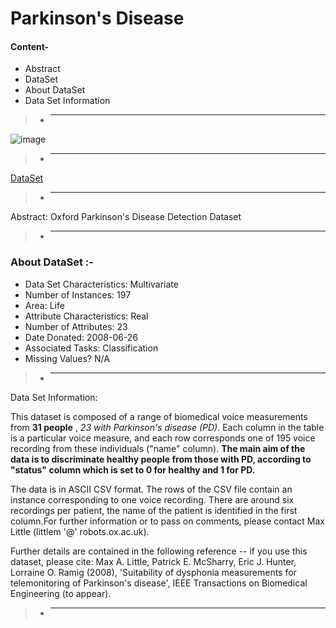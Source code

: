 # Parkinson's Disease

#### Content-
- Abstract
- DataSet
- About DataSet
- Data Set Information

> - ____________________________________________________________________________________________________________________________________________________________________________

![image](https://dementiatoday.net/wp-content/uploads/2020/05/Parkinsons-Disease-Dementi.jpg)

> - ____________________________________________________________________________________________________________________________________________________________________________

[DataSet](https://www.kaggle.com/nidaguler/parkinsons-data-set)

> - ____________________________________________________________________________________________________________________________________________________________________________



Abstract: Oxford Parkinson's Disease Detection Dataset

> - ____________________________________________________________________________________________________________________________________________________________________________

### About DataSet :-
- Data Set Characteristics: Multivariate
- Number of Instances: 197
- Area: Life
- Attribute Characteristics: Real
- Number of Attributes: 23
- Date Donated: 2008-06-26
- Associated Tasks: Classification
- Missing Values? N/A

> - ____________________________________________________________________________________________________________________________________________________________________________


Data Set Information:

This dataset is composed of a range of biomedical voice measurements from
**31 people** , *23 with Parkinson's disease (PD)*. Each column in the table is a
particular voice measure, and each row corresponds one of 195 voice
recording from these individuals ("name" column). **The main aim of the data
is to discriminate healthy people from those with PD, according to "status"
column which is set to 0 for healthy and 1 for PD.**

The data is in ASCII CSV format. The rows of the CSV file contain an
instance corresponding to one voice recording. There are around six
recordings per patient, the name of the patient is identified in the first
column.For further information or to pass on comments, please contact Max
Little (littlem '@' robots.ox.ac.uk).

Further details are contained in the following reference -- if you use this
dataset, please cite:
Max A. Little, Patrick E. McSharry, Eric J. Hunter, Lorraine O. Ramig (2008),
'Suitability of dysphonia measurements for telemonitoring of Parkinson's disease',
IEEE Transactions on Biomedical Engineering (to appear).

> - ____________________________________________________________________________________________________________________________________________________________________________









